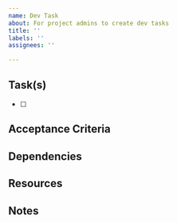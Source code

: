 ```yaml
---
name: Dev Task
about: For project admins to create dev tasks
title: ''
labels: ''
assignees: ''

---
```


## Task(s)
- [ ] 

## Acceptance Criteria
<!-- Expected end result -->

## Dependencies
<!-- Issue(s) that this issue is dependent on -->

## Resources
<!-- Helpful resources to reference -->

## Notes
